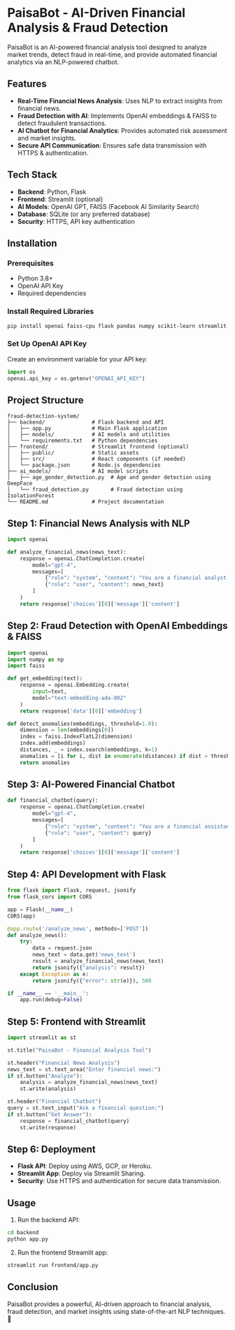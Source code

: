 # PaisaBot - AI-Driven Financial Analysis & Fraud Detection

PaisaBot is an AI-powered financial analysis tool designed to analyze market trends, detect fraud in real-time, and provide automated financial analytics via an NLP-powered chatbot.

## Features
- **Real-Time Financial News Analysis**: Uses NLP to extract insights from financial news.
- **Fraud Detection with AI**: Implements OpenAI embeddings & FAISS to detect fraudulent transactions.
- **AI Chatbot for Financial Analytics**: Provides automated risk assessment and market insights.
- **Secure API Communication**: Ensures safe data transmission with HTTPS & authentication.

## Tech Stack
- **Backend**: Python, Flask
- **Frontend**: Streamlit (optional)
- **AI Models**: OpenAI GPT, FAISS (Facebook AI Similarity Search)
- **Database**: SQLite (or any preferred database)
- **Security**: HTTPS, API key authentication

## Installation
### Prerequisites
- Python 3.8+
- OpenAI API Key
- Required dependencies

### Install Required Libraries
```bash
pip install openai faiss-cpu flask pandas numpy scikit-learn streamlit
```

### Set Up OpenAI API Key
Create an environment variable for your API key:
```python
import os
openai.api_key = os.getenv("OPENAI_API_KEY")
```

## Project Structure
```
fraud-detection-system/
├── backend/               # Flask backend and API
│   ├── app.py             # Main Flask application
│   ├── models/            # AI models and utilities
│   └── requirements.txt   # Python dependencies
├── frontend/              # Streamlit frontend (optional)
│   ├── public/            # Static assets
│   ├── src/               # React components (if needed)
│   └── package.json       # Node.js dependencies
├── ai_models/             # AI model scripts
│   ├── age_gender_detection.py  # Age and gender detection using DeepFace
│   └── fraud_detection.py       # Fraud detection using IsolationForest
└── README.md              # Project documentation
```

## Step 1: Financial News Analysis with NLP
```python
import openai

def analyze_financial_news(news_text):
    response = openai.ChatCompletion.create(
        model="gpt-4",
        messages=[
            {"role": "system", "content": "You are a financial analyst. Analyze the following news and provide insights on market trends."},
            {"role": "user", "content": news_text}
        ]
    )
    return response['choices'][0]['message']['content']
```

## Step 2: Fraud Detection with OpenAI Embeddings & FAISS
```python
import openai
import numpy as np
import faiss

def get_embedding(text):
    response = openai.Embedding.create(
        input=text,
        model="text-embedding-ada-002"
    )
    return response['data'][0]['embedding']

def detect_anomalies(embeddings, threshold=1.0):
    dimension = len(embeddings[0])
    index = faiss.IndexFlatL2(dimension)
    index.add(embeddings)
    distances, _ = index.search(embeddings, k=1)
    anomalies = [i for i, dist in enumerate(distances) if dist > threshold]
    return anomalies
```

## Step 3: AI-Powered Financial Chatbot
```python
def financial_chatbot(query):
    response = openai.ChatCompletion.create(
        model="gpt-4",
        messages=[
            {"role": "system", "content": "You are a financial assistant. Provide accurate and concise answers to financial queries."},
            {"role": "user", "content": query}
        ]
    )
    return response['choices'][0]['message']['content']
```

## Step 4: API Development with Flask
```python
from flask import Flask, request, jsonify
from flask_cors import CORS

app = Flask(__name__)
CORS(app)

@app.route('/analyze_news', methods=['POST'])
def analyze_news():
    try:
        data = request.json
        news_text = data.get('news_text')
        result = analyze_financial_news(news_text)
        return jsonify({"analysis": result})
    except Exception as e:
        return jsonify({"error": str(e)}), 500

if __name__ == '__main__':
    app.run(debug=False)
```

## Step 5: Frontend with Streamlit
```python
import streamlit as st

st.title("PaisaBot - Financial Analysis Tool")

st.header("Financial News Analysis")
news_text = st.text_area("Enter financial news:")
if st.button("Analyze"):
    analysis = analyze_financial_news(news_text)
    st.write(analysis)

st.header("Financial Chatbot")
query = st.text_input("Ask a financial question:")
if st.button("Get Answer"):
    response = financial_chatbot(query)
    st.write(response)
```

## Step 6: Deployment
- **Flask API**: Deploy using AWS, GCP, or Heroku.
- **Streamlit App**: Deploy via Streamlit Sharing.
- **Security**: Use HTTPS and authentication for secure data transmission.

## Usage
1. Run the backend API:
```bash
cd backend
python app.py
```
2. Run the frontend Streamlit app:
```bash
streamlit run frontend/app.py
```

## Conclusion
PaisaBot provides a powerful, AI-driven approach to financial analysis, fraud detection, and market insights using state-of-the-art NLP techniques. 🚀


